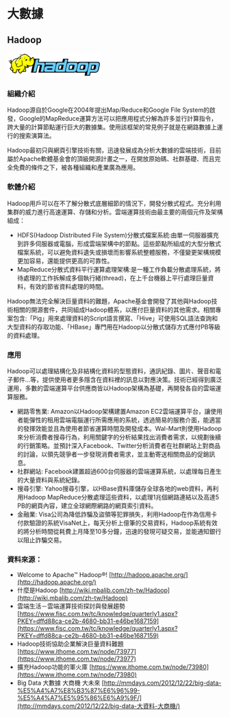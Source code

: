 # **大數據**

## **Hadoop**

![](/assets/Hadoop.png)

### 組織介紹

Hadoop源自於Google在2004年提出Map/Reduce和Google File System的啟發，Google的MapReduce運算方法可以把應用程式分解為許多並行計算指令，跨大量的計算節點運行巨大的數據集。使用該框架的常見例子就是在網路數據上運行的搜索演算法。

Hadoop最初只與網頁引擎技術有關，迅速發展成為分析大數據的雲端技術，目前屬於Apache軟體基金會的頂級開源計畫之一，在開放原始碼、社群基礎、而且完全免費的條件之下，被各種組織和產業廣為應用。

### 軟體介紹

Hadoop用戶可以在不了解分散式底層細節的情況下，開發分散式程式。充分利用集群的威力進行高速運算、存儲和分析。雲端運算技術由最主要的兩個元件及架構組成：

* HDFS\(Hadoop Distributed File System\)分散式檔案系統:由單一伺服器擴充到許多伺服器或電腦，形成雲端架構中的節點。這些節點所組成的大型分散式檔案系統，可以避免資料遺失或損壞而影響系統整體服務，不僅變更架構規模更加容易，還能提供更高的可靠性。
* MapReduce分散式資料平行運算處理架構:是一種工作負載分散處理系統，將待處理的工作拆解成多個執行緒\(thread\)，在上千台機器上平行處理巨量資料，有效的節省資料處理的時間。

Hadoop無法完全解決巨量資料的難題，Apache基金會開發了其他與Hadoop技術相關的開源套件，共同組成Hadoop體系，以應付巨量資料的其他需求。相關專案包含:「Pig」用來處理資料的Script語言撰寫、「Hive」可使用SQL語法查詢和大型資料的存取功能、「HBase」專門用在Hadoop以分散式儲存方式應付PB等級的資料處理。

### 應用

Hadoop可以處理結構化及非結構化資料的型態資料，通訊紀錄、圖片、聲音和電子郵件…等，提供使用者更多隱含在資料裡的訊息以對應決策。技術已經得到廣泛運用，多數的雲端運算平台供應商皆以Hadoop架構為基礎，再開發各自的雲端運算服務。

* 網路零售業: Amazon以Hadoop架構建置Amazon EC2雲端運算平台，讓使用者能彈性的租用雲端電腦運行所需應用的系統，透過簡易的服務介面，能適當的發揮效能並且為使用者節省運算時間及開發成本。Wal-Mart則使用Hadoop來分析消費者搜尋行為，利用關鍵字的分析結果找出消費者需求，以規劃後續的行銷策略。並預計深入Facebook、Twitter分析消費者在社群網站上對商品的討論，以領先競爭者一步發現消費者需求，並主動寄送相關商品的促銷訊息。
* 社群網站: Facebook建置超過600台伺服器的雲端運算系統，以處理每日產生的大量資料與系統紀錄。
* 搜尋引擎: Yahoo搜尋引擎，以HBase資料庫儲存全球各地的web資料，再利用Hadoop MapReduce分散處理這些資料，以處理1兆個網路連結以及高達5 PB的網頁內容，建立全球網際網路的網頁索引資料。
* 金融業: Visa公司為降低詐騙及盜領等犯罪損失，利用Hadoop在作為信用卡付款驗證的系統VisaNet上，每天分析上億筆的交易資料，Hadoop系統有效的將分析時間從耗費上月降至10多分鐘，迅速的發現可疑交易，並能通知銀行以阻止詐騙交易。

### 資料來源：

* Welcome to Apache™ Hadoop®! [http://hadoop.apache.org/](http://hadoop.apache.org/)
* 什麼是Hadoop [http://wiki.mbalib.com/zh-tw/Hadoop](http://wiki.mbalib.com/zh-tw/Hadoop)
* 雲端生活－雲端運算技術探討與發展趨勢 [https://www.fisc.com.tw/tc/knowledge/quarterly1.aspx?PKEY=dffd88ca-ce2b-4680-bb31-e46be1687159](https://www.fisc.com.tw/tc/knowledge/quarterly1.aspx?PKEY=dffd88ca-ce2b-4680-bb31-e46be1687159)
* Hadoop技術協助企業解決巨量資料難題 [https://www.ithome.com.tw/node/73977](https://www.ithome.com.tw/node/73977)
* 擴充Hadoop功能的軍火庫 [https://www.ithome.com.tw/node/73980](https://www.ithome.com.tw/node/73980)
* Big Data 大數據 大商機 大未來 [http://mmdays.com/2012/12/22/big-data-%E5%A4%A7%E8%B3%87%E6%96%99-%E5%A4%A7%E5%95%86%E6%A9%9F/](http://mmdays.com/2012/12/22/big-data-大資料-大商機/)



